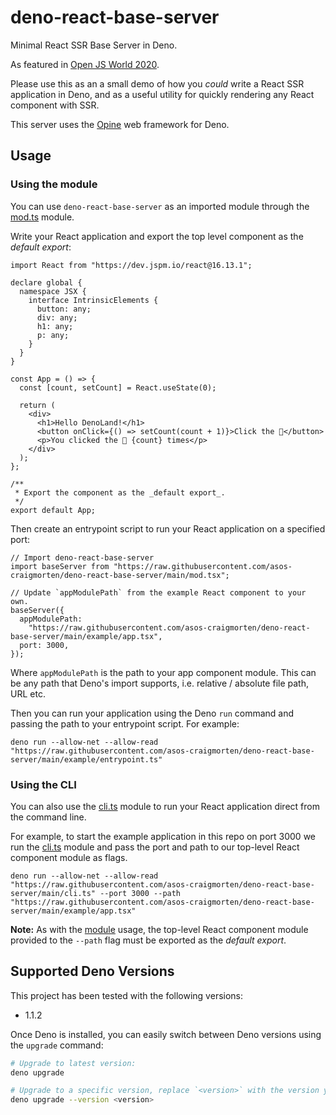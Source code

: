 # deno-react-base-server

Minimal React SSR Base Server in Deno.

As featured in [Open JS World 2020](https://www.youtube.com/watch?v=doug6st5vAs).

Please use this as an a small demo of how you _could_ write a React SSR application in Deno, and as a useful utility for quickly rendering any React component with SSR.

This server uses the [Opine](https://github.com/asos-craigmorten/opine) web framework for Deno.

## Usage

### Using the module

You can use `deno-react-base-server` as an imported module through the [mod.ts](./mod.ts) module.

Write your React application and export the top level component as the _default export_:

```tsx
import React from "https://dev.jspm.io/react@16.13.1";

declare global {
  namespace JSX {
    interface IntrinsicElements {
      button: any;
      div: any;
      h1: any;
      p: any;
    }
  }
}

const App = () => {
  const [count, setCount] = React.useState(0);

  return (
    <div>
      <h1>Hello DenoLand!</h1>
      <button onClick={() => setCount(count + 1)}>Click the 🦕</button>
      <p>You clicked the 🦕 {count} times</p>
    </div>
  );
};

/**
 * Export the component as the _default export_.
 */
export default App;
```

Then create an entrypoint script to run your React application on a specified port:

```tsx
// Import deno-react-base-server
import baseServer from "https://raw.githubusercontent.com/asos-craigmorten/deno-react-base-server/main/mod.tsx";

// Update `appModulePath` from the example React component to your own.
baseServer({
  appModulePath:
    "https://raw.githubusercontent.com/asos-craigmorten/deno-react-base-server/main/example/app.tsx",
  port: 3000,
});
```

Where `appModulePath` is the path to your app component module. This can be any path that Deno's import supports, i.e. relative / absolute file path, URL etc.

Then you can run your application using the Deno `run` command and passing the path to your entrypoint script. For example:

```console
deno run --allow-net --allow-read "https://raw.githubusercontent.com/asos-craigmorten/deno-react-base-server/main/example/entrypoint.ts"
```

### Using the CLI

You can also use the [cli.ts](./cli.ts) module to run your React application direct from the command line.

For example, to start the example application in this repo on port 3000 we run the [cli.ts](./cli.ts) module and pass the port and path to our top-level React component module as flags.

```console
deno run --allow-net --allow-read "https://raw.githubusercontent.com/asos-craigmorten/deno-react-base-server/main/cli.ts" --port 3000 --path "https://raw.githubusercontent.com/asos-craigmorten/deno-react-base-server/main/example/app.tsx"
```

**Note:** As with the [module](#using-the-module) usage, the top-level React component module provided to the `--path` flag must be exported as the _default export_.

## Supported Deno Versions

This project has been tested with the following versions:

- 1.1.2

Once Deno is installed, you can easily switch between Deno versions using the `upgrade` command:

```bash
# Upgrade to latest version:
deno upgrade

# Upgrade to a specific version, replace `<version>` with the version you want (e.g. `1.0.0`):
deno upgrade --version <version>
```
